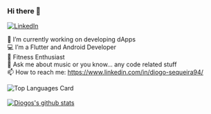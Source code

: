### Hi there 👋

<a href="https://www.linkedin.com/in/diogo-sequeira94/" target="_blank"><img src="https://img.shields.io/badge/LinkedIn-%230077B5.svg?&style=flat-square&logo=linkedin&logoColor=white" alt="LinkedIn"></a>

🔭 I’m currently working on developing dApps<br />
:computer: I’m a Flutter and Android Developer<br />
🥑 Fitness Enthusiast<br />
💬 Ask me about music or you know... any code related stuff<br />
📫 How to reach me: https://www.linkedin.com/in/diogo-sequeira94/
<br />

![Top Languages Card](https://github-readme-stats.vercel.app/api/top-langs/?username=diogosequeira94&layout=compact&hide=css,html)
<br />
<br />
[![Diogos's github stats](https://github-readme-stats.vercel.app/api?username=diogosequeira94&count_private=true&show_icons=true&theme=default)](https://github.com/diogosequeira94/github-readme-stats)
